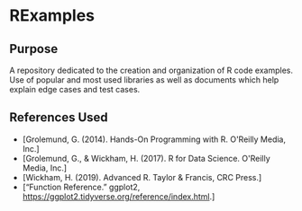 # RExamples

## Purpose

A repository dedicated to the creation and organization of R code examples. Use of popular and most used libraries as well as documents which help explain edge cases and test cases.

## References Used

- [Grolemund, G. (2014). Hands-On Programming with R. O'Reilly Media, Inc.]
- [Grolemund, G., & Wickham, H. (2017). R for Data Science. O'Reilly Media, Inc.]
- [Wickham, H. (2019). Advanced R. Taylor & Francis, CRC Press.]
- [“Function Reference.” ggplot2, <https://ggplot2.tidyverse.org/reference/index.html>.]
